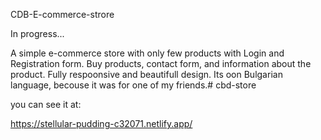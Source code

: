 CDB-E-commerce-strore


In progress...

A simple e-commerce store with only few products with Login and Registration form. Buy products, contact form, and information about the product. Fully respoonsive and beautifull design. Its oon Bulgarian language, becouse it was for one of my friends.# cbd-store

you can see it at:

https://stellular-pudding-c32071.netlify.app/

